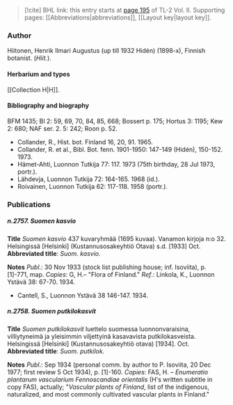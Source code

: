 > [!cite] BHL link: this entry starts at [page 195](https://www.biodiversitylibrary.org/item/103253#page/221/mode/1up) of TL-2 Vol. II.
> Supporting pages: [[Abbreviations|abbreviations]], [[Layout key|layout key]].

### Author

Hiitonen, Henrik Ilmari Augustus (up till 1932 Hidén) (1898-x), Finnish botanist. (*Hiit.*).

#### Herbarium and types

[[Collection H|H]].

#### Bibliography and biography

BFM 1435; Bl 2: 59, 69, 70, 84, 85, 668; Bossert p. 175; Hortus 3: 1195; Kew 2: 680; NAF ser. 2. 5: 242; Roon p. 52.
- Collander, R., Hist. bot. Finland 16, 20, 91. 1965.
- Collander, R. et al., Bibl. Bot. fenn. 1901-1950: 147-149 (Hidén), 150-152. 1973.
- Hämet-Ahti, Luonnon Tutkija 77: 117. 1973 (75th birthday, 28 Jul 1973, portr.).
- Lähdevja, Luonnon Tutkija 72: 164-165. 1968 (id.).
- Roivainen, Luonnon Tutkija 62: 117-118. 1958 (portr.).

### Publications

##### n.2757. Suomen kasvio

**Title**
*Suomen kasvio* 437 kuvaryhmää (1695 kuvaa). Vanamon kirjoja n:o 32. Helsingissä \[Helsinki\] (Kustannusosakeyhtiö Otava) s.d. \[1933\] Oct.
**Abbreviated title**: *Suom. kasvio*.

**Notes**
*Publ*.: 30 Nov 1933 (stock list publishing house; inf. Isoviita), p. \[1\]-771, map. *Copies*: G, H.– "Flora of Finland."
*Ref*.: Linkola, K., Luonnon Ystävä 38: 67-70. 1934.
- Cantell, S., Luonnon Ystävä 38 146-147. 1934.

##### n.2758. Suomen putkilokasvit

**Title**
*Suomen putkilokasvit* luettelo suomessa luonnonvaraisina, villiytyneimä ja yleisimmin viljettyinä kasavavista putkilokasveista. Helsingissä \[Helsinki\] (Kustannusosakeyhtiö otava) \[1934\]. Oct.
**Abbreviated title**: *Suom. putkilok.*

**Notes**
*Publ*.: Sep 1934 (personal comm. by author to P. Isoviita, 20 Dec 1977; first review 5 Oct 1934), p. \[1\]-160. *Copies*: FAS, H. – *Enumeratio plantarum vascularium Fennoscandiae orientalis* (H's written subtitle in copy FAS), actually; "*Vascular plants of Finland*, list of the indigenous, naturalized, and most commonly cultivated vascular plants in Finland."

